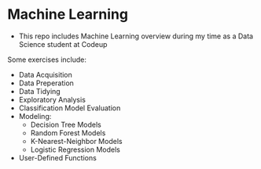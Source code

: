 # Machine Learning

- This repo includes Machine Learning overview during my time as a Data Science student at Codeup

Some exercises include:
  - Data Acquisition
  - Data Preperation 
  - Data Tidying
  - Exploratory Analysis
  - Classification Model Evaluation 
  - Modeling:
    - Decision Tree Models
    - Random Forest Models
    - K-Nearest-Neighbor Models
    - Logistic Regression Models
  - User-Defined Functions


